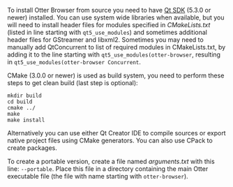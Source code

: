 To install Otter Browser from source you need to have [Qt SDK](http://www.qt.io/download-open-source/) (5.3.0 or newer) installed. You can use system wide libraries when available, but you will need to install header files for modules specified in *CMakeLists.txt* (listed in line starting with `qt5_use_modules`) and sometimes additional header files for GStreamer and libxml2. Sometimes you may need to manually add QtConcurrent to list of required modules in CMakeLists.txt, by adding it to the line starting with `qt5_use_modules(otter-browser`, resulting in `qt5_use_modules(otter-browser Concurrent`.

CMake (3.0.0 or newer) is used as build system, you need to perform these steps to get clean build (last step is optional):

    mkdir build
    cd build
    cmake ../
    make
    make install

Alternatively you can use either Qt Creator IDE to compile sources or export native project files using CMake generators. You can also use CPack to create packages.

To create a portable version, create a file named *arguments.txt* with this line:
`--portable`. Place this file in a directory containing the main Otter executable file (the file with name starting with `otter-browser`).
